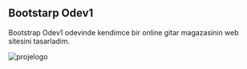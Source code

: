 ## Bootstarp Odev1
Bootstrap Odev1 odevinde kendimce bir online gitar magazasinin web sitesini tasarladim.

![projelogo](https://i.ibb.co/2PCnvZs/fender.jpg)
